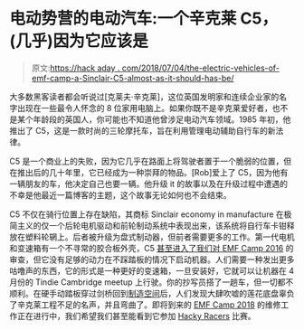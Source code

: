 # 电动势营的电动汽车:一个辛克莱 C5，(几乎)因为它应该是

> 原文:[https://hack aday . com/2018/07/04/the-electric-vehicles-of-emf-camp-a-Sinclair-C5-almost-as-it-should-has-be/](https://hackaday.com/2018/07/04/the-electric-vehicles-of-emf-camp-a-sinclair-c5-almost-as-it-should-have-been/)

大多数黑客读者都会听说过[克莱夫·辛克莱]，这位英国发明家和连续企业家的名字出现在一些最令人怀念的 8 位家用电脑上。如果你既不是辛克莱爱好者，也不是某个年龄段的英国人，你可能也不知道他曾涉足电动汽车领域。1985 年初，他推出了 C5，这是一款时尚的三轮摩托车，旨在利用管理电动辅助自行车的新法律。

C5 是一个商业上的失败，因为它几乎在路面上将驾驶者置于一个脆弱的位置，但在推出后的几十年里，它已经成为一种崇拜的物品。[Rob]爱上了 C5，因为他有一辆朋友的车，他决定自己也要一辆。他升级 it 的故事以及在升级过程中遭遇的不幸是他最近一篇博客的主题，这个故事无论如何也不会结束。

C5 不仅在骑行位置上存在缺陷，其商标 Sinclair economy in manufacture 在极简主义的仅一个后轮电机驱动和前轮制动系统中表现出来，该系统将自行车卡钳释放在塑料轮辋上。后者被升级为盘式制动器，但前者需要更多的工作。第一代电机和变速箱有一个不寻常的胶合板外壳，C5 [甚至进入了我们对 EMF Camp 2016](https://hackaday.com/2016/08/11/emf-camp-2016-a-personal-review/) 的审查，但它没有足够的动力在不踩踏板的情况下启动机器。人们需要一种发出更多咕噜声的东西，它的形式是一种更好的变速箱，一旦安装好，它就可以让机器在 4 月份的 Tindie Cambridge meetup 上行驶。你的抄写员搭了一趟车，但一切都不顺利。在硬手动踏板穿过剑桥回到[制造空间](http://makespace.org/)后，人们发现大肆吹嘘的莲花底盘辜负了辛克莱工程不足的名声，并且弯曲了。即将到来的 [EMF Camp 2018](https://www.emfcamp.org/) 的维修工作正在进行中，我们希望我们甚至能看到它参加 [Hacky Racers](http://hackyracers.co.uk/) 比赛。